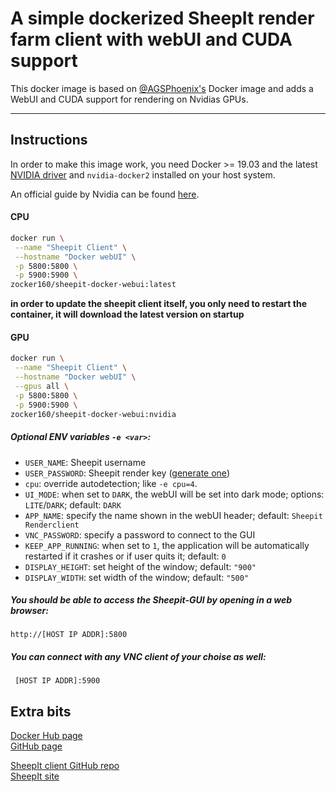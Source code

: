 # A simple dockerized SheepIt render farm client with webUI and CUDA support

This docker image is based on [@AGSPhoenix's](https://github.com/AGSPhoenix/sheepit-docker) Docker image and adds a WebUI and CUDA support for rendering on Nvidias GPUs.

---

## Instructions

In order to make this image work, you need Docker >= 19.03 and the latest [NVIDIA driver](https://github.com/NVIDIA/nvidia-docker/wiki/Frequently-Asked-Questions#how-do-i-install-the-nvidia-driver) and `nvidia-docker2` installed on your host system.

An official guide by Nvidia can be found [here](https://docs.nvidia.com/datacenter/cloud-native/container-toolkit/install-guide.html#installing-on-ubuntu-and-debian).

#### CPU

```bash
docker run \
 --name "Sheepit Client" \
 --hostname "Docker webUI" \
 -p 5800:5800 \
 -p 5900:5900 \
zocker160/sheepit-docker-webui:latest
```

**in order to update the sheepit client itself, you only need to restart the container, it will download the latest version on startup**

#### GPU

```bash
docker run \
 --name "Sheepit Client" \
 --hostname "Docker webUI" \
 --gpus all \
 -p 5800:5800 \
 -p 5900:5900 \
zocker160/sheepit-docker-webui:nvidia
```

##### Optional ENV variables `-e <var>`:

- `USER_NAME`: Sheepit username
- `USER_PASSWORD`: Sheepit render key ([generate one](https://www.sheepit-renderfarm.com/account.php?mode=profile_edit))
- `cpu`: override autodetection; like `-e cpu=4`.
- `UI_MODE`: when set to `DARK`, the webUI will be set into dark mode; options: `LITE`/`DARK`; default: `DARK`
- `APP_NAME`:  specify the name shown in the webUI header; default: `Sheepit Renderclient`
- `VNC_PASSWORD`: specify a password to connect to the GUI
- `KEEP_APP_RUNNING`: when set to `1`, the application will be automatically restarted if it crashes or if user quits it; default: `0`
- `DISPLAY_HEIGHT`: set height of the window; default: `"900"`
- `DISPLAY_WIDTH`: set width of the window; default: `"500"`

##### You should be able to access the Sheepit-GUI by opening in a web browser:

`http://[HOST IP ADDR]:5800`

##### You can connect with any VNC client of your choise as well:

` [HOST IP ADDR]:5900`

## Extra bits

[Docker Hub page](https://hub.docker.com/r/zocker160/sheepit-docker-webui//)  
[GitHub page](https://github.com/zocker-160/sheepit-docker-webUI)

[SheepIt client GitHub repo](https://github.com/laurent-clouet/sheepit-client)  
[SheepIt site](https://www.sheepit-renderfarm.com/)
